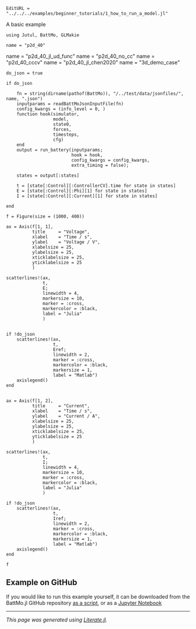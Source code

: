 ```@meta
EditURL = "../../../examples/beginner_tutorials/1_how_to_run_a_model.jl"
```

A basic example

````@example 1_how_to_run_a_model
using Jutul, BattMo, GLMakie

name = "p2d_40"
````

name = "p2d_40_jl_ud_func"
name = "p2d_40_no_cc"
name = "p2d_40_cccv"
name = "p2d_40_jl_chen2020"
name = "3d_demo_case"

````@example 1_how_to_run_a_model
do_json = true

if do_json

    fn = string(dirname(pathof(BattMo)), "/../test/data/jsonfiles/", name, ".json")
    inputparams = readBattMoJsonInputFile(fn)
    config_kwargs = (info_level = 0, )
    function hook(simulator,
                  model,
                  state0,
                  forces,
                  timesteps,
                  cfg)
    end
    output = run_battery(inputparams;
                         hook = hook,
                         config_kwargs = config_kwargs,
                         extra_timing = false);

    states = output[:states]

    t = [state[:Control][:ControllerCV].time for state in states]
    E = [state[:Control][:Phi][1] for state in states]
    I = [state[:Control][:Current][1] for state in states]

end

f = Figure(size = (1000, 400))

ax = Axis(f[1, 1],
          title     = "Voltage",
          xlabel    = "Time / s",
          ylabel    = "Voltage / V",
          xlabelsize = 25,
          ylabelsize = 25,
          xticklabelsize = 25,
          yticklabelsize = 25
          )

scatterlines!(ax,
              t,
              E;
              linewidth = 4,
              markersize = 10,
              marker = :cross,
              markercolor = :black,
              label = "Julia"
              )


if !do_json
    scatterlines!(ax,
                  t,
                  Eref;
                  linewidth = 2,
                  marker = :cross,
                  markercolor = :black,
                  markersize = 1,
                  label = "Matlab")
    axislegend()
end


ax = Axis(f[1, 2],
          title     = "Current",
          xlabel    = "Time / s",
          ylabel    = "Current / A",
          xlabelsize = 25,
          ylabelsize = 25,
          xticklabelsize = 25,
          yticklabelsize = 25
          )

scatterlines!(ax,
              t,
              I;
              linewidth = 4,
              markersize = 10,
              marker = :cross,
              markercolor = :black,
              label = "Julia"
              )

if !do_json
    scatterlines!(ax,
                  t,
                  Iref;
                  linewidth = 2,
                  marker = :cross,
                  markercolor = :black,
                  markersize = 1,
                  label = "Matlab")
    axislegend()
end

f
````

## Example on GitHub
If you would like to run this example yourself, it can be downloaded from the BattMo.jl GitHub repository [as a script](https://github.com/BattMoTeam/BattMo.jl/blob/main/examples/1_how_to_run_a_model.jl), or as a [Jupyter Notebook](https://github.com/BattMoTeam/BattMo.jl/blob/gh-pages/dev/final_site/notebooks/1_how_to_run_a_model.ipynb)

---

*This page was generated using [Literate.jl](https://github.com/fredrikekre/Literate.jl).*

